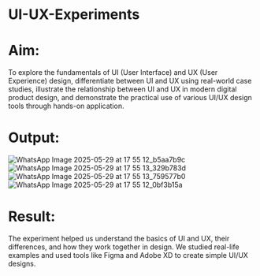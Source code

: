 # UI-UX-Experiments

# Aim:

To explore the fundamentals of UI (User Interface) and UX (User Experience) design, differentiate between UI and UX using real-world case studies, illustrate the relationship between UI and UX in modern digital product design, and demonstrate the practical use of various UI/UX design tools through hands-on application.

# Output:

![WhatsApp Image 2025-05-29 at 17 55 12_b5aa7b9c](https://github.com/user-attachments/assets/3a214d14-b163-4794-8faa-aa3417d4bf86)
![WhatsApp Image 2025-05-29 at 17 55 13_329b783d](https://github.com/user-attachments/assets/5cbff116-26a6-46ba-a095-f5ad878b33e2)
![WhatsApp Image 2025-05-29 at 17 55 13_759577b0](https://github.com/user-attachments/assets/69a7a89f-447b-45a6-9139-370dea2fa8d8)
![WhatsApp Image 2025-05-29 at 17 55 12_0bf3b15a](https://github.com/user-attachments/assets/b242ba28-7cf5-47fb-b39f-4ae319182e2f)

# Result:
The experiment helped us understand the basics of UI and UX, their differences, and how they work together in design. We studied real-life examples and used tools like Figma and Adobe XD to create simple UI/UX designs.
